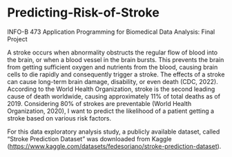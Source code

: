 # Predicting-Risk-of-Stroke
INFO-B 473 Application Programming for Biomedical Data Analysis: Final Project

A stroke occurs when abnormality obstructs the regular flow of blood into the brain, or when a blood vessel in the brain bursts. This prevents the brain from getting sufficient oxygen and nutrients from the blood, causing brain cells to die rapidly and consequently trigger a stroke. The effects of a stroke can cause long-term brain damage, disability, or even death (CDC, 2022). According to the World Health Organization, stroke is the second leading cause of death worldwide, causing approximately 11% of total deaths as of 2019. Considering 80% of strokes are preventable (World Health Organization, 2020), I want to predict the likelihood of a patient getting a stroke based on various risk factors.

For this data exploratory analysis study, a publicly available dataset, called “Stroke Prediction Dataset” was downloaded from Kaggle (https://www.kaggle.com/datasets/fedesoriano/stroke-prediction-dataset).
